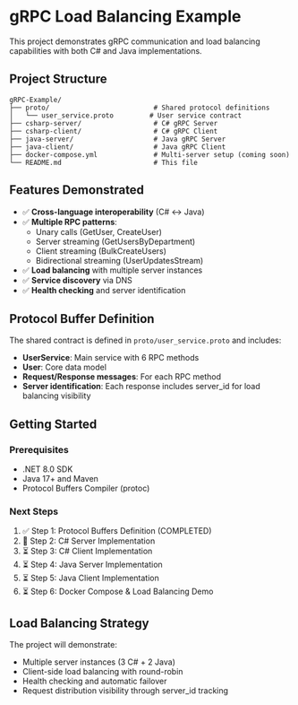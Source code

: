 # gRPC Load Balancing Example

This project demonstrates gRPC communication and load balancing capabilities with both C# and Java implementations.

## Project Structure

```
gRPC-Example/
├── proto/                          # Shared protocol definitions
│   └── user_service.proto         # User service contract
├── csharp-server/                  # C# gRPC Server
├── csharp-client/                  # C# gRPC Client  
├── java-server/                    # Java gRPC Server
├── java-client/                    # Java gRPC Client
├── docker-compose.yml              # Multi-server setup (coming soon)
└── README.md                       # This file
```

## Features Demonstrated

- ✅ **Cross-language interoperability** (C# ↔ Java)
- ✅ **Multiple RPC patterns**:
  - Unary calls (GetUser, CreateUser)
  - Server streaming (GetUsersByDepartment)
  - Client streaming (BulkCreateUsers)
  - Bidirectional streaming (UserUpdatesStream)
- ✅ **Load balancing** with multiple server instances
- ✅ **Service discovery** via DNS
- ✅ **Health checking** and server identification

## Protocol Buffer Definition

The shared contract is defined in `proto/user_service.proto` and includes:

- **UserService**: Main service with 6 RPC methods
- **User**: Core data model
- **Request/Response messages**: For each RPC method
- **Server identification**: Each response includes server_id for load balancing visibility

## Getting Started

### Prerequisites

- .NET 8.0 SDK
- Java 17+ and Maven
- Protocol Buffers Compiler (protoc)

### Next Steps

1. ✅ Step 1: Protocol Buffers Definition (COMPLETED)
2. 🔄 Step 2: C# Server Implementation
3. ⏳ Step 3: C# Client Implementation
4. ⏳ Step 4: Java Server Implementation
5. ⏳ Step 5: Java Client Implementation
6. ⏳ Step 6: Docker Compose & Load Balancing Demo

## Load Balancing Strategy

The project will demonstrate:
- Multiple server instances (3 C# + 2 Java)
- Client-side load balancing with round-robin
- Health checking and automatic failover
- Request distribution visibility through server_id tracking
